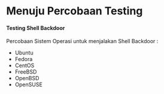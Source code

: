 # Menuju Percobaan Testing

#### Testing Shell Backdoor
Percobaan Sistem Operasi untuk menjalakan  Shell Backdoor :
- Ubuntu
- Fedora
- CentOS
- FreeBSD
- OpenBSD
- OpenSUSE
